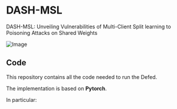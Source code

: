 # DASH-MSL
DASH-MSL: Unveiling Vulnerabilities of Multi-Client Split learning to Poisoning Attacks on Shared Weights

![Image](https://github.com/user-attachments/assets/3b42b821-21f2-48ca-b295-79ce54b2aa52)
## Code
This repository contains all the code needed to run the Defed. 

The implementation is based on **Pytorch**.

In particular:
